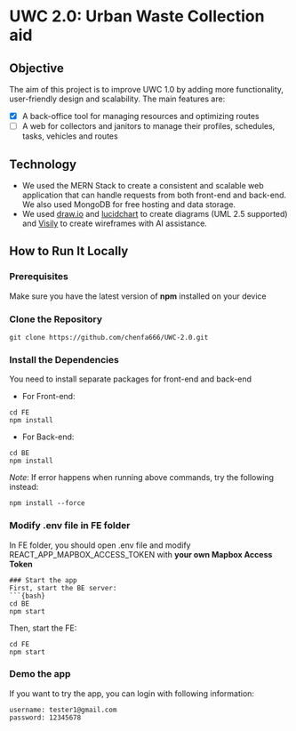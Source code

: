 # **UWC 2.0: Urban Waste Collection aid**

## Objective

The aim of this project is to improve UWC 1.0 by adding more functionality, user-friendly design and scalability. The main features are:

- [x] A back-office tool for managing resources and optimizing routes
- [ ] A web for collectors and janitors to manage their profiles, schedules, tasks, vehicles and routes

## Technology

- We used the MERN Stack to create a consistent and scalable web application that can handle requests from both front-end and back-end. We also used MongoDB for free hosting and data storage.
- We used [draw.io](https://www.draw.io) and [lucidchart](https://lucid.app/) to create diagrams (UML 2.5 supported) and [Visily](https://www.visily.ai) to create wireframes with AI assistance.

## How to Run It Locally

### Prerequisites

Make sure you have the latest version of **npm** installed on your device

### Clone the Repository

```{bash}
git clone https://github.com/chenfa666/UWC-2.0.git
```

### Install the Dependencies

You need to install separate packages for front-end and back-end

- For Front-end:

```{bash}
cd FE
npm install
```

- For Back-end:

```{bash}
cd BE
npm install
```

_Note_: If error happens when running above commands, try the following instead:

```{bash}
npm install --force
```

### Modify .env file in FE folder

In FE folder, you should open .env file and modify REACT_APP_MAPBOX_ACCESS_TOKEN with **your own Mapbox Access Token**

````
### Start the app
First, start the BE server:
```{bash}
cd BE
npm start
````

Then, start the FE:

```{bash}
cd FE
npm start
```

### Demo the app

If you want to try the app, you can login with following information:

```
username: tester1@gmail.com
password: 12345678
```
